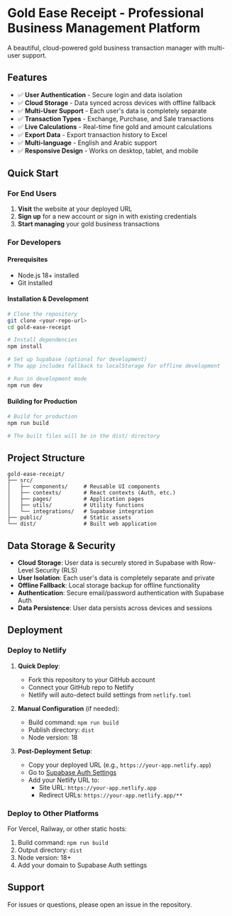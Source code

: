 # Gold Ease Receipt - Professional Business Management Platform

A beautiful, cloud-powered gold business transaction manager with multi-user support.

## Features
- ✅ **User Authentication** - Secure login and data isolation
- ✅ **Cloud Storage** - Data synced across devices with offline fallback
- ✅ **Multi-User Support** - Each user's data is completely separate
- ✅ **Transaction Types** - Exchange, Purchase, and Sale transactions
- ✅ **Live Calculations** - Real-time fine gold and amount calculations
- ✅ **Export Data** - Export transaction history to Excel
- ✅ **Multi-language** - English and Arabic support
- ✅ **Responsive Design** - Works on desktop, tablet, and mobile

## Quick Start

### For End Users

1. **Visit** the website at your deployed URL
2. **Sign up** for a new account or sign in with existing credentials
3. **Start managing** your gold business transactions

### For Developers

#### Prerequisites
- Node.js 18+ installed
- Git installed

#### Installation & Development

```bash
# Clone the repository
git clone <your-repo-url>
cd gold-ease-receipt

# Install dependencies
npm install

# Set up Supabase (optional for development)
# The app includes fallback to localStorage for offline development

# Run in development mode
npm run dev
```

#### Building for Production

```bash
# Build for production
npm run build

# The built files will be in the dist/ directory
```

## Project Structure

```
gold-ease-receipt/
├── src/
│   ├── components/     # Reusable UI components
│   ├── contexts/       # React contexts (Auth, etc.)
│   ├── pages/          # Application pages
│   ├── utils/          # Utility functions
│   └── integrations/   # Supabase integration
├── public/             # Static assets
└── dist/               # Built web application
```

## Data Storage & Security

- **Cloud Storage**: User data is securely stored in Supabase with Row-Level Security (RLS)
- **User Isolation**: Each user's data is completely separate and private
- **Offline Fallback**: Local storage backup for offline functionality
- **Authentication**: Secure email/password authentication with Supabase Auth
- **Data Persistence**: User data persists across devices and sessions

## Deployment

### Deploy to Netlify

1. **Quick Deploy**: 
   - Fork this repository to your GitHub account
   - Connect your GitHub repo to Netlify
   - Netlify will auto-detect build settings from `netlify.toml`

2. **Manual Configuration** (if needed):
   - Build command: `npm run build`
   - Publish directory: `dist`
   - Node version: 18

3. **Post-Deployment Setup**:
   - Copy your deployed URL (e.g., `https://your-app.netlify.app`)
   - Go to [Supabase Auth Settings](https://supabase.com/dashboard/project/zjwpcnsmkbestuhalqps/auth/url-configuration)
   - Add your Netlify URL to:
     - Site URL: `https://your-app.netlify.app`
     - Redirect URLs: `https://your-app.netlify.app/**`

### Deploy to Other Platforms

For Vercel, Railway, or other static hosts:
1. Build command: `npm run build`
2. Output directory: `dist`
3. Node version: 18+
4. Add your domain to Supabase Auth settings

## Support

For issues or questions, please open an issue in the repository.